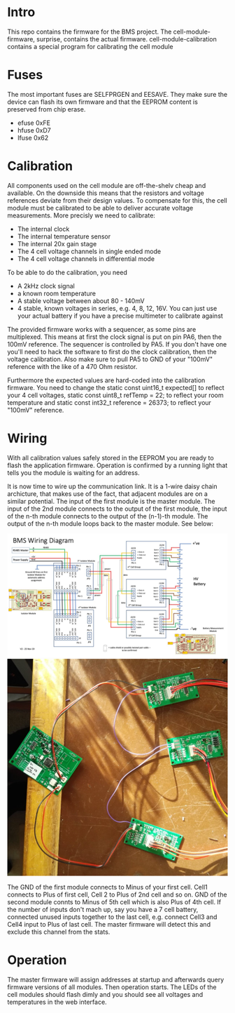 # Intro
This repo contains the firmware for the BMS project. The cell-module-firmware, surprise, contains the actual firmware. cell-module-calibration contains a special program for calibrating the cell module

# Fuses
The most important fuses are SELFPRGEN and EESAVE. They make sure the device can flash its own firmware and that the EEPROM content is preserved from chip erase.
- efuse 0xFE
- hfuse 0xD7
- lfuse 0x62

# Calibration
All components used on the cell module are off-the-shelv cheap and available. On the downside this means that the resistors and voltage references deviate from their design values. To compensate for this, the cell module must be calibrated to be able to deliver accurate voltage measurements. More precisly we need to calibrate:

- The internal clock
- The internal temperature sensor
- The internal 20x gain stage
- The 4 cell voltage channels in single ended mode
- The 4 cell voltage channels in differential mode

To be able to do the calibration, you need
- A 2kHz clock signal
- a known room temperature
- A stable voltage between about 80 - 140mV
- 4 stable, known voltages in series, e.g. 4, 8, 12, 16V. You can just use your actual battery if you have a precise multimeter to calibrate against

The provided firmware works with a sequencer, as some pins are multiplexed. This means at first the clock signal is put on pin PA6, then the 100mV reference. The sequencer is controlled by PA5. If you don't have one you'll need to hack the software to first do the clock calibration, then the voltage calibration. Also make sure to pull PA5 to GND of your "100mV" reference with the like of a 470 Ohm resistor.

Furthermore the expected values are hard-coded into the calibration firmware. You need to change the static const uint16_t expected[] to reflect your 4 cell voltages, static const uint8_t refTemp = 22; to reflect your room temperature and static const int32_t reference = 26373; to reflect your "100mV" reference.

# Wiring
With all calibration values safely stored in the EEPROM you are ready to flash the application firmware. Operation is confirmed by a running light that tells you the module is waiting for an address.

It is now time to wire up the communication link. It is a 1-wire daisy chain archicture, that makes use of the fact, that adjacent modules are on a similar potential. The input of the first module is the master module. The input of the 2nd module connects to the output of the first module, the input of the n-th module connects to the output of the (n-1)-th module. The output of the n-th module loops back to the master module. See below:

![alt text](wiring-diagram.jpg)
![alt text](wiring-photo.jpg)

The GND of the first module connects to Minus of your first cell. Cell1 connects to Plus of first cell, Cell 2 to Plus of 2nd cell and so on. GND of the second module connts to Minus of 5th cell which is also Plus of 4th cell. If the number of inputs don't mach up, say you have a 7 cell battery, connected unused inputs together to the last cell, e.g. connect Cell3 and Cell4 input to Plus of last cell. The master firmware will detect this and exclude this channel from the stats.

# Operation
The master firmware will assign addresses at startup and afterwards query firmware versions of all modules. Then operation starts. The LEDs of the cell modules should flash dimly and you should see all voltages and temperatures in the web interface.
